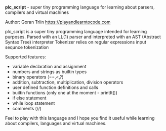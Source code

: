 **plc_script** - super tiny programming language for learning about parsers, compilers and virtual machines

Author: Goran Trlin
https://playandlearntocode.com


plc_script is a super tiny programming language intended for learning purposes.
Parsed with an LL(1) parser and interpreted with an AST (Abstract Syntax Tree) interpreter
Tokenizer relies on regular expressions input sequnce tokenization


Supported features:
- variable declaration and assignment
- numbers and strings as builtin types 
- binary operators (==,<,?)
- addition, subtraction, multiplication, division operators
- user defined function definitions and calls
- builtin functions (only one at the moment - printIt())
- if else statement
- while loop statement
- comments (//)

Feel to play with this language and I hope you find it useful while learning about compilers, languages and virtual machines.
